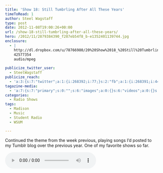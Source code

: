 ```yaml
---
title: 'Show 18: Still Tumbrling After All These Years'
timeToRead: 1 
author: Steel Wagstaff
type: post
date: 2012-11-08T19:00:26+00:00
url: /show-18-still-tumbrling-after-all-these-years/
hero: /2012/11/2879384390_f287eb54f8_b-e1352401139744.jpg
enclosure:
  - |
    http://dl.dropbox.com/u/78766980/20%20Show%2018_%20Still%20Tumbrling%20After%20Al.mp3
    42577354
    audio/mpeg
    
publicize_twitter_user:
  - SteelWagstaff
publicize_reach:
  - 'a:3:{s:7:"twitter";a:1:{i:268392;i:77;}s:2:"fb";a:1:{i:268391;i:446;}s:2:"wp";a:1:{i:0;i:1;}}'
tagazine-media:
  - 'a:7:{s:7:"primary";s:0:"";s:6:"images";a:0:{}s:6:"videos";a:0:{}s:11:"image_count";i:0;s:6:"author";s:8:"10832102";s:7:"blog_id";s:8:"28368918";s:9:"mod_stamp";s:19:"2012-11-08 19:06:58";}'
categories:
  - Radio Shows
tags:
  - Madison
  - Music
  - Student Radio
  - WSUM

---
```

Continued the theme from the week previous, playing songs I&#8217;d posted to my Tumblr blog over the previous year. One of my favorite shows so far.

<audio controls src="http://dl.dropbox.com/u/78766980/20%20Show%2018_%20Still%20Tumbrling%20After%20Al.mp3"></audio>